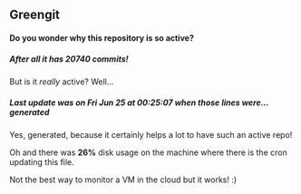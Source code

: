 ## Greengit

#### Do you wonder why this repository is so active?

##### After all it has 20740 commits!

But is it *really* active? Well...

##### Last update was on Fri Jun 25 at 00:25:07 when those lines were... generated

Yes, generated, because it certainly helps a lot to have such an active repo!

Oh and there was **26%** disk usage on the machine
where there is the cron updating this file.

Not the best way to monitor a VM in the cloud but it works! :)
